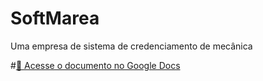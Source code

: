 # SoftMarea
Uma empresa de sistema de credenciamento de mecânica

#[📄 Acesse o documento no Google Docs](https://docs.google.com/document/d/1D_XnJqxyD7o8ch2mUMC-VJC3jwAez9PI/edit)

